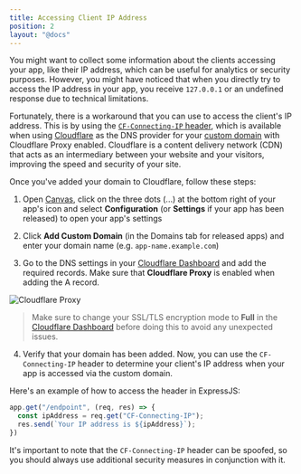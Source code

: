 ```yaml
---
title: Accessing Client IP Address
position: 2
layout: "@docs"
---
```


You might want to collect some information about the clients accessing your app, like their IP address, which can be useful for analytics or security purposes. However, you might have noticed that when you directly try to access the IP address in your app, you receive `127.0.0.1` or an undefined response due to technical limitations.

Fortunately, there is a workaround that you can use to access the client's IP address. This is by using the [`CF-Connecting-IP` header](https://developers.cloudflare.com/fundamentals/get-started/reference/http-request-headers/#cf-connecting-ip), which is available when using [Cloudflare](https://www.cloudflare.com/) as the DNS provider for your [custom domain](/docs/en/basics/micros#custom-domains) with Cloudflare Proxy enabled. Cloudflare is a content delivery network (CDN) that acts as an intermediary between your website and your visitors, improving the speed and security of your site.

Once you've added your domain to Cloudflare, follow these steps:

1. Open [Canvas](https://deta.space/), click on the three dots (...) at the bottom right of your app's icon and select **Configuration** (or **Settings** if your app has been released) to open your app's settings

2. Click **Add Custom Domain** (in the Domains tab for released apps) and enter your domain name (e.g. `app-name.example.com`)

3. Go to the DNS settings in your [Cloudflare Dashboard](https://dash.cloudflare.com/) and add the required records. Make sure that **Cloudflare Proxy** is enabled when adding the A record.

![Cloudflare Proxy](/docs_assets/guides/accessing-client-ip-address/cloudflare-proxy.png)

> Make sure to change your SSL/TLS encryption mode to **Full** in the [Cloudflare Dashboard](https://dash.cloudflare.com/) before doing this to avoid any unexpected issues.

4. Verify that your domain has been added. Now, you can use the `CF-Connecting-IP` header to determine your client's IP address when your app is accessed via the custom domain.

Here's an example of how to access the header in ExpressJS:

```js
app.get("/endpoint", (req, res) => {
  const ipAddress = req.get("CF-Connecting-IP");
  res.send(`Your IP address is ${ipAddress}`);
})
```

It's important to note that the `CF-Connecting-IP` header can be spoofed, so you should always use additional security measures in conjunction with it.